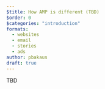 ```yaml
---
$title: How AMP is different (TBD)
$order: 0
$categories: "introduction"
formats:
  - websites
  - email
  - stories
  - ads
author: pbakaus
draft: true
---
```


TBD
